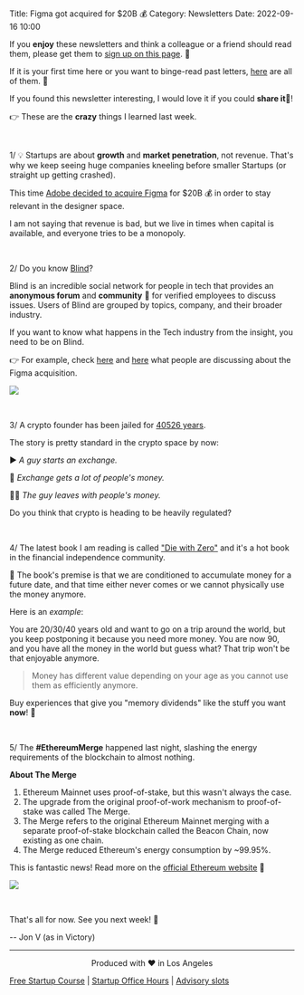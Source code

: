 Title: Figma got acquired for $20B 💰
Category: Newsletters
Date: 2022-09-16 10:00

If you **enjoy** these newsletters and think a colleague or a friend should read them, please get them to [sign up on this page](https://jon.io/). 📝

If it is your first time here or you want to binge-read past letters, [here](https://jon.io/category/newsletters) are all of them. 📰

If you found this newsletter interesting, I would love it if you could **share it**🔗!

👉 These are the **crazy** things I learned last week.

<br>

1/ 💡 Startups are about **growth** and **market penetration**, not revenue. That's why we keep seeing huge companies kneeling before smaller Startups (or straight up getting crashed).

This time [Adobe decided to acquire Figma](https://news.adobe.com/news/news-details/2022/Adobe-to-Acquire-Figma/default.aspx) for $20B 💰 in order to stay relevant in the designer space.

I am not saying that revenue is bad, but we live in times when capital is available, and everyone tries to be a monopoly.

<br>

2/ Do you know [Blind](https://www.teamblind.com/)?

Blind is an incredible social network for people in tech that provides an **anonymous forum** and **community** 👤 for verified employees to discuss issues. Users of Blind are grouped by topics, company, and their broader industry.

If you want to know what happens in the Tech industry from the insight, you need to be on Blind.

👉 For example, check [here](https://www.teamblind.com/post/Figma-Millionaires-8f668rHU) and [here](https://www.teamblind.com/post/Congratulations-figma-peeps-5e4b1zyW) what people are discussing about the Figma acquisition.

![](https://sendfoxprod.b-cdn.net/media/rP0qTuQnZkbAYDJErrqCpUBL5QqxdZvRi7tNPeCg16325)

<br>

3/ A crypto founder has been jailed for [40526 years](https://decrypt.co/108556/founder-turkish-crypto-exchange-thodex-arrested-albania).

The story is pretty standard in the crypto space by now:

▶️  _A guy starts an exchange._

🚀 _Exchange gets a lot of people's money._

😶‍🌫️ _The guy leaves with people's money._


Do you think that crypto is heading to be heavily regulated?

<br>

4/ The latest book I am reading is called ["Die with Zero"](https://www.amazon.com/Die-Zero-Getting-Your-Money/dp/0358099765) and it's a hot book in the financial independence community.

🔎 The book's premise is that we are conditioned to accumulate money for a future date, and that time either never comes or we cannot physically use the money anymore.

Here is an _example_:

You are 20/30/40 years old and want to go on a trip around the world, but you keep postponing it because you need more money. You are now 90, and you have all the money in the world but guess what? That trip won't be that enjoyable anymore.

> Money has different value depending on your age as you cannot use them as efficiently anymore.

Buy experiences that give you "memory dividends" like the stuff you want **now**! 💯

<br>

5/ The **#EthereumMerge** happened last night, slashing the energy requirements of the blockchain to almost nothing.

**About The Merge**

1. Ethereum Mainnet uses proof-of-stake, but this wasn't always the case.
2. The upgrade from the original proof-of-work mechanism to proof-of-stake was called The Merge.
3. The Merge refers to the original Ethereum Mainnet merging with a separate proof-of-stake blockchain called the Beacon Chain, now existing as one chain.
4. The Merge reduced Ethereum's energy consumption by ~99.95%.

This is fantastic news! Read more on the [official Ethereum website](https://ethereum.org/en/upgrades/merge/) 📰

![](https://sendfoxprod.b-cdn.net/media/1QGsiwLGrWzmVdRjTvq9GLuxKXU9Q5p0mBCRdWU316325)

<br>

That's all for now. See you next week! 🚀

-- Jon V (as in Victory)

---

<div align="center">
  Produced with ❤️ in Los Angeles
</div>

[Free Startup Course](https://jon.io/pages/built-to-fail) | [Startup Office Hours](https://jon.io/startup-office-hours) | [Advisory slots](https://jon.io/advisory)
